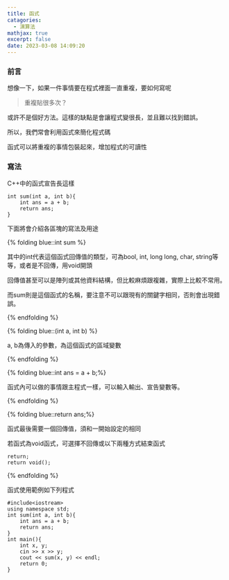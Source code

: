 ```yaml
---
title: 函式
catagories:
  - 演算法
mathjax: true
excerpt: false
date: 2023-03-08 14:09:20
---
```

### 前言

想像一下，如果一件事情要在程式裡面一直重複，要如何寫呢

> 重複貼很多次？

或許不是個好方法。這樣的缺點是會讓程式變很長，並且難以找到錯誤。

所以，我們常會利用函式來簡化程式碼  

函式可以將重複的事情包裝起來，增加程式的可讀性

### 寫法

C++中的函式宣告長這樣

```c++=
int sum(int a, int b){
    int ans = a + b;
    return ans;
}
```
下面將會介紹各區塊的寫法及用途

{% folding blue::int sum %}

其中的int代表這個函式回傳值的類型，可為bool, int, long long, char, string等等，或者是不回傳，用void開頭

回傳值甚至可以是陣列或其他資料結構，但比較麻煩跟複雜，實際上比較不常用。

而sum則是這個函式的名稱，要注意不可以跟現有的關鍵字相同，否則會出現錯誤。

{% endfolding %}

{% folding blue::(int a, int b) %}

a, b為傳入的參數，為這個函式的區域變數

{% endfolding %}

{% folding blue::int ans = a + b;%}

函式內可以做的事情跟主程式一樣，可以輸入輸出、宣告變數等。

{% endfolding %}

{% folding blue::return ans;%}

函式最後需要一個回傳值，須和一開始設定的相同  

若函式為void函式，可選擇不回傳或以下兩種方式結束函式
```c++=
return;
return void();
```

{% endfolding %}

函式使用範例如下列程式
```c++=
#include<iostream>
using namespace std;
int sum(int a, int b){
    int ans = a + b;
    return ans;
}
int main(){
    int x, y;
    cin >> x >> y;
    cout << sum(x, y) << endl;
    return 0;
}
```